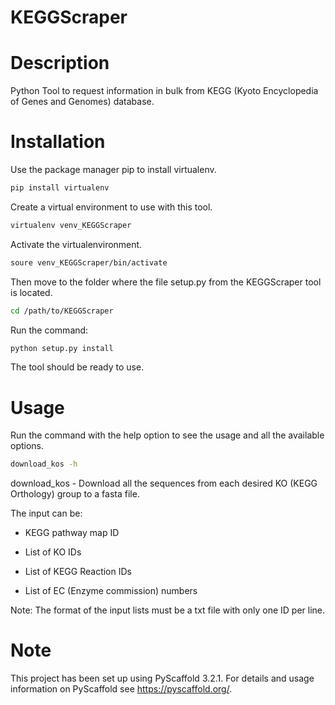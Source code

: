 KEGGScraper
===========

Description
===========

Python Tool to request information in bulk from KEGG (Kyoto Encyclopedia of Genes and Genomes) database.

Installation 
============

Use the package manager pip to install virtualenv.

```bash
pip install virtualenv
```

Create a virtual environment to use with this tool.

```bash
virtualenv venv_KEGGScraper
```

Activate the virtualenvironment.

```bash
soure venv_KEGGScraper/bin/activate
```

Then move to the folder where the file setup.py from the KEGGScraper tool is located.

```bash
cd /path/to/KEGGScraper
```

Run the command:

```bash
python setup.py install 
```

The tool should be ready to use.

Usage
=====

Run the command with the help option to see the usage and all the available options.

```bash 
download_kos -h
```

download_kos - Download all the sequences from each desired KO (KEGG Orthology) group to a fasta file.

The input can be:

- KEGG pathway map ID

- List of KO IDs

- List of KEGG Reaction IDs

- List of EC (Enzyme commission) numbers

Note: The format of the input lists must be a txt file with only one ID per line.


Note
====

This project has been set up using PyScaffold 3.2.1. For details and usage
information on PyScaffold see https://pyscaffold.org/.
